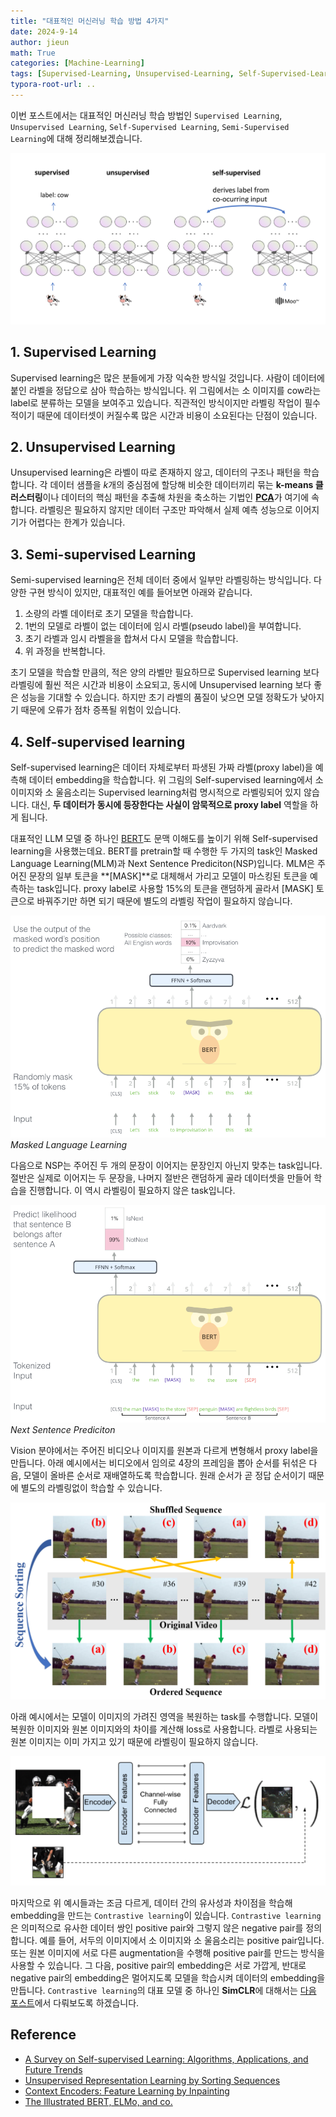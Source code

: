 ```yaml
---
title: "대표적인 머신러닝 학습 방법 4가지"
date: 2024-9-14
author: jieun
math: True
categories: [Machine-Learning]
tags: [Supervised-Learning, Unsupervised-Learning, Self-Supervised-Learning, Semi-Supervised-Learning]
typora-root-url: ..
---
```


이번 포스트에서는 대표적인 머신러닝 학습 방법인 `Supervised Learning`, `Unsupervised Learning`, `Self-Supervised Learning`, `Semi-Supervised Learning`에 대해 정리해보겠습니다.

![](/assets/img/diffusion/ssl.PNG)

## 1. Supervised Learning

Supervised learning은 많은 분들에게 가장 익숙한 방식일 것입니다. 사람이 데이터에 붙인 라벨을 정답으로 삼아 학습하는 방식입니다. 위 그림에서는 소 이미지를 cow라는 label로 분류하는 모델을 보여주고 있습니다. 직관적인 방식이지만 라벨링 작업이 필수적이기 때문에 데이터셋이 커질수록 많은 시간과 비용이 소요된다는 단점이 있습니다.

## 2. Unsupervised Learning

Unsupervised learning은 라벨이 따로 존재하지 않고, 데이터의 구조나 패턴을 학습합니다. 각 데이터 샘플을 $k$개의 중심점에 할당해 비슷한 데이터끼리 묶는 **k-means 클러스터링**이나 데이터의 핵심 패턴을 추출해 차원을 축소하는 기법인 [**PCA**](https://jieun121070.github.io/posts/PCA/)가 여기에 속합니다. 라벨링은 필요하지 않지만 데이터 구조만 파악해서 실제 예측 성능으로 이어지기가 어렵다는 한계가 있습니다.

## 3. Semi-supervised Learning

Semi-supervised learning은 전체 데이터 중에서 일부만 라벨링하는 방식입니다. 다양한 구현 방식이 있지만, 대표적인 예를 들어보면 아래와 같습니다.

1. 소량의 라벨 데이터로 초기 모델을 학습합니다.
2. 1번의 모델로 라벨이 없는 데이터에 임시 라벨(pseudo label)을 부여합니다.
3. 초기 라벨과 임시 라벨을을 합쳐서 다시 모델을 학습합니다.
4. 위 과정을 반복합니다.

초기 모델을 학습할 만큼의, 적은 양의 라벨만 필요하므로 Supervised learning 보다 라벨링에 훨씬 적은 시간과 비용이 소요되고, 동시에 Unsupervised learning 보다 좋은 성능을 기대할 수 있습니다. 하지만 초기 라벨의 품질이 낮으면 모델 정확도가 낮아지기 때문에 오류가 점차 증폭될 위험이 있습니다.

## 4. Self-supervised learning

Self-supervised learning은 데이터 자체로부터 파생된 가짜 라벨(proxy label)을 예측해 데이터 embedding을 학습합니다. 위 그림의 Self-supervised learning에서 소 이미지와 소 울음소리는 Supervised learning처럼 명시적으로 라벨링되어 있지 않습니다. 대신, **두 데이터가 동시에 등장한다는 사실이 암묵적으로 proxy label** 역할을 하게 됩니다.

대표적인 LLM 모델 중 하나인 [BERT](https://jieun121070.github.io/posts/BERT/)도 문맥 이해도를 높이기 위해 Self-supervised learning을 사용했는데요. BERT를 pretrain할 때 수행한 두 가지의 task인 Masked Language Learning(MLM)과 Next Sentence Prediciton(NSP)입니다. MLM은 주어진 문장의 일부 토큰을 **[MASK]**로 대체해서 가리고 모델이 마스킹된 토큰을 예측하는 task입니다. proxy label로 사용할 15%의 토큰을 랜덤하게 골라서 [MASK] 토큰으로 바꿔주기만 하면 되기 때문에 별도의 라벨링 작업이 필요하지 않습니다.

![](/assets/img/diffusion/ssl_ex3.png)
_Masked Language Learning_

다음으로 NSP는 주어진 두 개의 문장이 이어지는 문장인지 아닌지 맞추는 task입니다. 절반은 실제로 이어지는 두 문장을, 나머지 절반은 랜덤하게 골라 데이터셋을 만들어 학습을 진행합니다. 이 역시 라벨링이 필요하지 않은 task입니다.

![](/assets/img/diffusion/ssl_ex4.png)
_Next Sentence Prediciton_

Vision 분야에서는 주어진 비디오나 이미지를 원본과 다르게 변형해서 proxy label을 만듭니다. 아래 예시에서는 비디오에서 임의로 4장의 프레임을 뽑아 순서를 뒤섞은 다음, 모델이 올바른 순서로 재배열하도록 학습합니다. 원래 순서가 곧 정답 순서이기 때문에 별도의 라벨링없이 학습할 수 있습니다.

![](/assets/img/diffusion/ssl_ex1.png)

아래 예시에서는 모델이 이미지의 가려진 영역을 복원하는 task를 수행합니다. 모델이 복원한 이미지와 원본 이미지와의 차이를 계산해 loss로 사용합니다. 라벨로 사용되는 원본 이미지는 이미 가지고 있기 때문에 라벨링이 필요하지 않습니다.

![](/assets/img/diffusion/ssl_ex2.png)

마지막으로 위 예시들과는 조금 다르게, 데이터 간의 유사성과 차이점을 학습해 embedding을 만드는 `Contrastive learning`이 있습니다. `Contrastive learning`은 의미적으로 유사한 데이터 쌍인 positive pair와 그렇지 않은 negative pair를 정의합니다. 예를 들어, 서두의 이미지에서 소 이미지와 소 울음소리는 positive pair입니다. 또는 원본 이미지에 서로 다른 augmentation을 수행해 positive pair를 만드는 방식을 사용할 수 있습니다. 그 다음, positive pair의 embedding은 서로 가깝게, 반대로 negative pair의 embedding은 멀어지도록 모델을 학습시켜 데이터의 embedding을 만듭니다. `Contrastive learning`의 대표 모델 중 하나인 **SimCLR**에 대해서는 [다음 포스트](https://jieun121070.github.io/posts/SimCLR/)에서 다뤄보도록 하겠습니다.

## Reference

- [A Survey on Self-supervised Learning: Algorithms, Applications, and Future Trends](https://arxiv.org/pdf/2301.05712)
- [Unsupervised Representation Learning by Sorting Sequences](https://arxiv.org/pdf/1708.01246)
- [Context Encoders: Feature Learning by Inpainting](https://arxiv.org/pdf/1604.07379)
- [The Illustrated BERT, ELMo, and co.](https://jalammar.github.io/illustrated-bert/)
